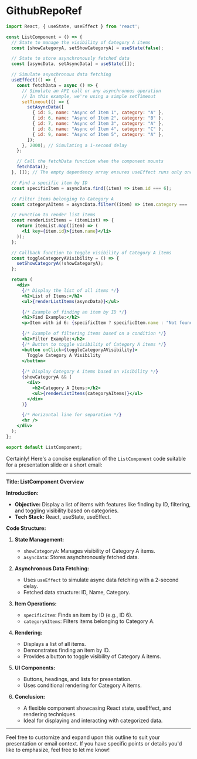 # GithubRepoRef
```jsx
import React, { useState, useEffect } from 'react';

const ListComponent = () => {
  // State to manage the visibility of Category A items
  const [showCategoryA, setShowCategoryA] = useState(false);

  // State to store asynchronously fetched data
  const [asyncData, setAsyncData] = useState([]);

  // Simulate asynchronous data fetching
  useEffect(() => {
    const fetchData = async () => {
      // Simulate an API call or any asynchronous operation
      // In this example, we're using a simple setTimeout
      setTimeout(() => {
        setAsyncData([
          { id: 5, name: "Async of Item 1", category: "A" },
          { id: 6, name: "Async of Item 2", category: "B" },
          { id: 7, name: "Async of Item 3", category: "A" },
          { id: 8, name: "Async of Item 4", category: "C" },
          { id: 9, name: "Async of Item 5", category: "A" },
        ]);
      }, 2000); // Simulating a 1-second delay
    };

    // Call the fetchData function when the component mounts
    fetchData();
  }, []); // The empty dependency array ensures useEffect runs only once on mount

  // Find a specific item by ID
  const specificItem = asyncData.find((item) => item.id === 6);

  // Filter items belonging to Category A
  const categoryAItems = asyncData.filter((item) => item.category === 'A');

  // Function to render list items
  const renderListItems = (itemList) => {
    return itemList.map((item) => (
      <li key={item.id}>{item.name}</li>
    ));
  };

  // Callback function to toggle visibility of Category A items
  const toggleCategoryAVisibility = () => {
    setShowCategoryA(!showCategoryA);
  };

  return (
    <div>
      {/* Display the list of all items */}
      <h2>List of Items:</h2>
      <ul>{renderListItems(asyncData)}</ul>

      {/* Example of finding an item by ID */}
      <h2>Find Example:</h2>
      <p>Item with id 6: {specificItem ? specificItem.name : "Not found"}</p>

      {/* Example of filtering items based on a condition */}
      <h2>Filter Example:</h2>
      {/* Button to toggle visibility of Category A items */}
      <button onClick={toggleCategoryAVisibility}>
        Toggle Category A Visibility
      </button>
      
      {/* Display Category A items based on visibility */}
      {showCategoryA && (
        <div>
          <h2>Category A Items:</h2>
          <ul>{renderListItems(categoryAItems)}</ul>
        </div>
      )}

      {/* Horizontal line for separation */}
      <hr />
    </div>
  );
};

export default ListComponent;
```

Certainly! Here's a concise explanation of the `ListComponent` code suitable for a presentation slide or a short email:

---

**Title: ListComponent Overview**

**Introduction:**
- **Objective:** Display a list of items with features like finding by ID, filtering, and toggling visibility based on categories.
- **Tech Stack:** React, useState, useEffect.

**Code Structure:**
1. **State Management:**
   - `showCategoryA`: Manages visibility of Category A items.
   - `asyncData`: Stores asynchronously fetched data.

2. **Asynchronous Data Fetching:**
   - Uses `useEffect` to simulate async data fetching with a 2-second delay.
   - Fetched data structure: ID, Name, Category.

3. **Item Operations:**
   - `specificItem`: Finds an item by ID (e.g., ID 6).
   - `categoryAItems`: Filters items belonging to Category A.

4. **Rendering:**
   - Displays a list of all items.
   - Demonstrates finding an item by ID.
   - Provides a button to toggle visibility of Category A items.

5. **UI Components:**
   - Buttons, headings, and lists for presentation.
   - Uses conditional rendering for Category A items.

6. **Conclusion:**
   - A flexible component showcasing React state, useEffect, and rendering techniques.
   - Ideal for displaying and interacting with categorized data.

---

Feel free to customize and expand upon this outline to suit your presentation or email context. If you have specific points or details you'd like to emphasize, feel free to let me know!
